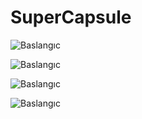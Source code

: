 # SuperCapsule
![Baslangıc](https://i.hizliresim.com/qbfho6x.jpg)

![Baslangıc](https://i.hizliresim.com/cgalzfl.jpg)

![Baslangıc](https://i.hizliresim.com/sb4tzlt.jpg)

![Baslangıc](https://i.hizliresim.com/gim5mn9.jpg)


